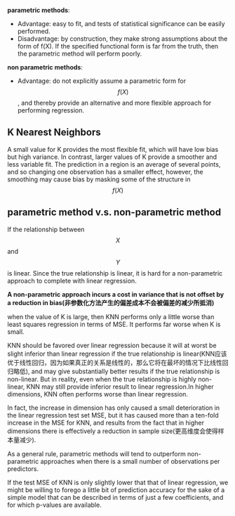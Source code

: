**parametric methods**:
* Advantage: easy to fit, and tests of statistical significance can be easily performed.
* Disadvantage: by construction, they make strong assumptions about the form of f(X). If the specified functional form is far from the truth, then the parametric method will perform poorly.

**non parametric methods**:
* Advantage: do not explicitly assume a parametric form for $$f(X)$$, and thereby provide an alternative and more flexible approach for performing regression.


## K Nearest Neighbors
A small value for K provides the most flexible fit, which will have low bias but high variance.
In contrast, larger values of K provide a smoother and less variable fit. The prediction in a region is an average of several points, and so changing one observation has a smaller effect, however, the smoothing may cause bias by masking some of the structure in $$f(X)$$

## parametric method v.s. non-parametric method

If the relationship between $$X$$ and $$Y$$ is linear. Since the true relationship is linear, it is hard for a non-parametric approach to complete with linear regression.

**A non-parametric approach incurs a cost in variance that is not offset by a reduction in bias(非参数化方法产生的偏差成本不会被偏差的减少所抵消)**

when the value of K is large, then KNN performs only a little worse than least squares regression in terms of MSE. It performs far worse when K is small.

KNN should be favored over linear regression because it will at worst be slight inferior than linear regression if the true relationship is linear(KNN应该优于线性回归，因为如果真正的关系是线性的，那么它将在最坏的情况下比线性回归略低), and may give substantially better results if the true relationship is non-linear.
But in reality, even when the true relationship is highly non-linear, KNN may still provide inferior result to linear regression.In higher dimensions, KNN often performs worse than linear regression.

In fact, the increase in dimension has only caused a small deterioration in the linear regression test set MSE, but it has caused more than a ten-fold increase in the MSE for KNN, and results from the fact that in higher dimensions there is effectively a reduction in sample size(更高维度会使得样本量减少).

As a general rule, parametric methods will tend to outperform non-parametric approaches when there is a small number of observations per predictors.

If the test MSE of KNN is only slightly lower that that of linear regression, we might be willing to forego a little bit of prediction accuracy for the sake of a simple model that can be described in terms of just a few coefficients, and for which p-values are available.
